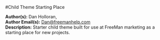 #Child Theme Starting Place

**Author(s):** Dan Holloran,  
**Author Email(s):** Dan@freemanhelp.com  
**Description:** Starter child theme built for use at FreeMan marketing as a starting place for new projects.
